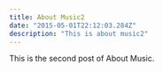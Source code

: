 ```yaml
---
title: About Music2
date: "2015-05-01T22:12:03.284Z"
description: "This is about music2"
---
```


This is the second post of About Music.
